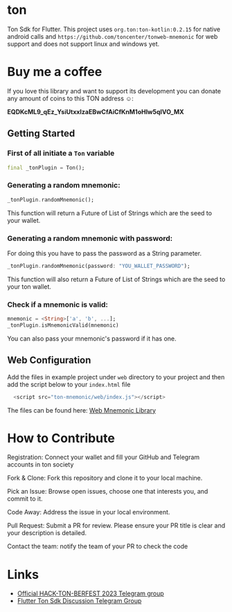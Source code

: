 # ton

Ton Sdk for Flutter.
This project uses `org.ton:ton-kotlin:0.2.15` for native android calls and `https://github.com/toncenter/tonweb-mnemonic` for web support and does not support linux and windows yet.

# Buy me a coffee 

If you love this library and want to support its development you can donate any amount of coins to this TON address ☺️:

**EQDKcML9_qEz_YsiUtxxIzaEBwCfAiCfKnM1oHIw5qIVO_MX**

## Getting Started

### First of all initiate a `Ton` variable

```dart
final _tonPlugin = Ton();
```

### Generating a random mnemonic:

```dart
_tonPlugin.randomMnemonic();
```
This function will return a Future of List of Strings which are the seed to your wallet.

### Generating a random mnemonic with password:

For doing this you have to pass the password as a String parameter.

```dart
_tonPlugin.randomMnemonic(password: "YOU_WALLET_PASSWORD");
```

This function will also return a Future of List of Strings which are the seed to your ton wallet.

### Check if a mnemonic is valid:

```dart
mnemonic = <String>['a', 'b', ...];
_tonPlugin.isMnemonicValid(mnemonic)
```
You can also pass your mnemonic's password if it has one.

## Web Configuration

Add the files in example project under `web` directory to your project and then add the script below to your `index.html` file
```dart
  <script src="ton-mnemonic/web/index.js"></script>
```

The files can be found here:
[Web Mnemonic Library](./example/web/ton-mnemonic)

# How to Contribute

Registration: Connect your wallet and fill your GitHub and Telegram accounts in ton society

Fork & Clone: Fork this repository and clone it to your local machine.

Pick an Issue: Browse open issues, choose one that interests you, and commit to it.

Code Away: Address the issue in your local environment.

Pull Request: Submit a PR for review. Please ensure your PR title is clear and your description is detailed.

Contact the team: notify the team of your PR to check the code

# Links

- [Official HACK-TON-BERFEST 2023 Telegram group](https://t.me/hack_ton_berfest_2023)
- [Flutter Ton Sdk Discussion Telegram Group](https://t.me/FlutterTon)